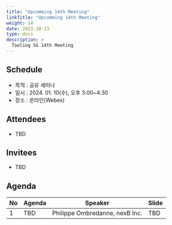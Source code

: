 ```yaml
---
title: "Upcomming 14th Meeting"
linkTitle: "Upcomming 14th Meeting"
weight: 14
date: 2023-10-13
type: docs
description: >
  Tooling SG 14th Meeting
---
```


## Schedule

* 목적 : 공유 세미나
* 일시 : 2024. 01. 10(수), 오후 3:00~4:30
* 장소 : 온라인(Webex)

## Attendees
* TBD

## Invitees
* TBD

## Agenda
| No | Agenda           | Speaker | Slide |
|----|-----------------|------|------|
| 1  | TBD | Philippe Ombredanne, nexB Inc. | TBD |